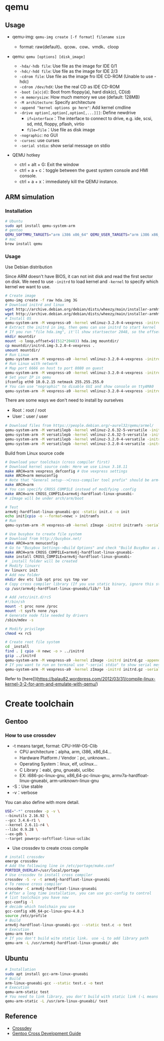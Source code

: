 # qemu

## Usage

* qemu-img: `qemu-img create [-f format] filename size`
  - format: raw(default)、qcow、cow、vmdk、cloop

* qemu: `qemu [options] [disk_image]`
  - `-hda/-hdb file`: Use file as the image for IDE 0/1
  - `-hdc/-hdd file`: Use file as the image for IDE 2/3
  - `-cdrom file`: Use file as the image fro IDE CD-ROM (Unable to use -hdc)
  - `-cdrom /dev/hdX`: Use the real CD as IDE CD-ROM
  - `-boot [a|c|d]`: Boot from floppy(a), hard disk(c), CD(d)
  - `-m memorysize`: How much memory we use (default: 128MB)
  - `-M architecture`: Specify architecture
  - `-append "kernel options go here"`: Add kernel cmdline
  - `-drive option[,option[,option[,...]]]`: Define newdrive
    - `if=interface`：The interface to connect to drive, e.g. ide, scsi, sd, mtd, floppy, pflash, virtio
    - `file=file`：Use file as disk image
  - `-nographic`: no GUI
  - `-curses`: use curses
  - `-serial stdio`: show serial message on stdio

* QEMU hotkey
  - ctrl + alt + G: Exit the window
  - ctrl + a + c：toggle between the guest system console and HMI console.
  - ctrl + a + x：immediately kill the QEMU instance.

## ARM simulation

### Installation
```bash
# Ubuntu
sudo apt install qemu-system-arm
# gentoo
QEMU_SOFTMMU_TARGETS="arm i386 x86_64" QEMU_USER_TARGETS="arm i386 x86_64" emerge qemu
# mac
brew install qemu
```

### Usage

Use Debian distribution

Since ARM doesn't have BIOS, it can not init disk and read the first sector on disk.
We need to use `-initrd` to load kernel and `-kernel` to specify which kernel we want to use.

```bash
# Create image
qemu-img create -f raw hda.img 3G
# Download initrd and linux
wget http://archive.debian.org/debian/dists/wheezy/main/installer-armhf/current/images/vexpress/netboot/initrd.gz
wget http://archive.debian.org/debian/dists/wheezy/main/installer-armhf/current/images/vexpress/netboot/vmlinuz-3.2.0-4-vexpress
# Install OS
qemu-system-arm -M vexpress-a9 -kernel vmlinuz-3.2.0-4-vexpress -initrd initrd.gz -append "root=/dev/mmcblk0" -drive if=sd,cache=unsafe,file=hda.img
# Extract the initrd in img, then qemu can use initrd to start kernel
# If you run "file hda.img", it'll show startsector 2048, so the offset will be 512*2048
mkdir mountdir
mount -o loop,offset=$((512*2048)) hda.img mountdir/
cp mountdir/initrd.img-3.2.0-4-vexpress .
umount mountdir/
# Run Linux
qemu-system-arm -M vexpress-a9 -kernel vmlinuz-3.2.0-4-vexpress -initrd initrd.img-3.2.0-4-vexpress -append "root=/dev/mmcblk0p2" -drive if=sd,cache=unsafe,file=hda.img
# Run Linux with network
# Map port 6666 on host to port 8080 on guest
qemu-system-arm -M vexpress-a9 -kernel vmlinuz-3.2.0-4-vexpress -initrd initrd.img-3.2.0-4-vexpress -append "root=/dev/mmcblk0p2" -drive if=sd,cache=unsafe,file=hda.img -nic user,hostfwd=tcp::6666-:8080
# Set your IP in qemu
ifconfig eth0 10.0.2.15 netmask 255.255.255.0
# You can use "nographic" to disable GUI and show console on ttyAMA0
qemu-system-arm -M vexpress-a9 -kernel vmlinuz-3.2.0-4-vexpress -initrd initrd.img-3.2.0-4-vexpress -append "root=/dev/mmcblk0p2 console=ttyAMA0" -drive if=sd,cache=unsafe,file=hda.img -nic user,hostfwd=tcp::6666-:8080 -nographic
```

There are some ways we don't need to install by ourselves

* Root：root / root
* User：user / user

```bash
# Download files from https://people.debian.org/~aurel32/qemu/armel/
qemu-system-arm -M versatilepb -kernel vmlinuz-2.6.32-5-versatile -initrd initrd.img-2.6.32-5-versatile -hda debian_squeeze_armel_standard.qcow2 -append "root=/dev/sda1"
qemu-system-arm -M versatilepb -kernel vmlinuz-2.6.32-5-versatile -initrd initrd.img-2.6.32-5-versatile -hda debian_squeeze_armel_desktop.qcow2 -append "root=/dev/sda1"
qemu-system-arm -M versatilepb -kernel vmlinuz-3.2.0-4-versatile -initrd initrd.img-3.2.0-4-versatile -hda debian_wheezy_armel_standard.qcow2 -append "root=/dev/sda1"
qemu-system-arm -M versatilepb -kernel vmlinuz-3.2.0-4-versatile -initrd initrd.img-3.2.0-4-versatile -hda debian_wheezy_armel_desktop.qcow2 -append "root=/dev/sda1"
```

Build from Linux source code

```bash
# Download your toolchain (cross compiler first)
# Download kernel source code: Here we use Linux 3.18.11
make ARCH=arm vexpress_defconfig # Use vexpress settings
make ARCH=arm menuconfig
# Note that "General setup-->Cross-compiler tool prefix" should be arm-linux-gnueabi-
make ARCH=arm
# You can specify CROSS_COMPILE instead of modifying .config
make ARCH=arm CROSS_COMPILE=armv6j-hardfloat-linux-gnueabi-
# zImage will be under arch/arm/boot

# Test
armv6j-hardfloat-linux-gnueabi-gcc -static init.c -o init
echo init|cpio -o --format=newc > initramfs
# Run
qemu-system-arm -M vexpress-a9 -kernel zImage -initrd initramfs -serial stdio -append "console=tty1"

# Use busybox to create file system
# Download from http://busybox.net/
make ARCH=arm menuconfig
# Go to "Busybox Settings->Build Options" and check "Build BusyBox as a static binary", then we don't need to copy library by ourselves
make ARCH=arm CROSS_COMPILE=armv6j-hardfloat-linux-gnueabi-
make install CROSS_COMPILE=armv6j-hardfloat-linux-gnueabi-
# _install folder will be created
# Modify linuxrc
mv linuxrc init
# Add new folder
mkdir dev etc lib opt proc sys tmp var
# Copy cross compiler library (If you use static binary, ignore this step)
cp /usr/armv6j-hardfloat-linux-gnueabi/lib/* lib

# Add /etc/init.d/rcS
#!/bin/sh
mount -t proc none /proc
mount -t sysfs none /sys
# Generate node file needed by drivers
/sbin/mdev -s

# Modify privilege
chmod +x rcS

# Create root file system
cd _install
find . | cpio -H newc -o > ../initrd
gzip ../initrd
qemu-system-arm -M vexpress-a9 -kernel zImage -initrd initrd.gz -append "console=tty1"
# If you want to run on terminal use "-serial stdio" to show serial message on stdio and pass kernel message to ttyAMA0
qemu-system-arm -M vexpress-a9 -kernel zImage -initrd initrd.gz -serial stdio -append "console=ttyAMA0"
```

Refer to [here]](https://balau82.wordpress.com/2012/03/31/compile-linux-kernel-3-2-for-arm-and-emulate-with-qemu/)


# Create toolchain

## Gentoo

### How to use crossdev
* -t means target, format: CPU-HW-OS-Clib
  - CPU architecture：alpha, arm, i386, x86_64...
  - Hardware Platform / Vendor：pc, unknown...
  - Operating System：linux, elf, uclinux...
  - C Library：eabi, gnu, gnueabi, uclibc
  - EX: i686-pc-linux-gnu, x86_64-pc-linux-gnu, armv7a-hardfloat-linux-gnueabi, arm-unknown-linux-gnu
* -S：Use stable
* -v：verbose

You can also define with more detail.

```bash
USE="-*" crossdev -p -v \
--binutils 2.16.92 \
--gcc 3.4.6-r1 \
--kernel 2.6.11-r4 \
--libc 0.9.28 \
--ex-gdb \
--target powerpc-softfloat-linux-uclibc
```
* Use crossdev to create cross compile
```bash
# install crossdev
emerge crossdev
# Add the following line in /etc/portage/make.conf
PORTDIR_OVERLAY=/usr/local/portage
# Use crossdev to install cross compiler
crossdev -S -v -t armv6j-hardfloat-linux-gnueabi
# To remove cross compiler
crossdev -C armv6j-hardfloat-linux-gnueabi
# After a long time installation, you can use gcc-config to control
# list toolchain you have now
gcc-config -l
# decide which toolchain you use
gcc-config x86_64-pc-linux-gnu-4.8.3
source /etc/profile
# Build
armv6j-hardfloat-linux-gnueabi-gcc --static test.c -o test
# Execution
qemu-arm test
# If you don't build wite static link， use -L to add library path
qemu-arm -L /usr/armv6j-hardfloat-linux-gnueabi/ abc
```

## Ubuntu

```bash
# Installation
sudo apt install gcc-arm-linux-gnueabi
# Build
arm-linux-gnueabi-gcc --static test.c -o test
# Execution
qemu-arm-static test
# You need to link library, you don't build with static link (-L means library path)
qemu-arm-static -L /usr/arm-linux-gnueabi/ test
```

## Reference

* [Crossdev](http://gentoo-en.vfose.ru/wiki/Crossdev)
* [Gentoo Cross Development Guide](https://wwwold.gentoo.org/proj/en/base/embedded/cross-development.xml)
